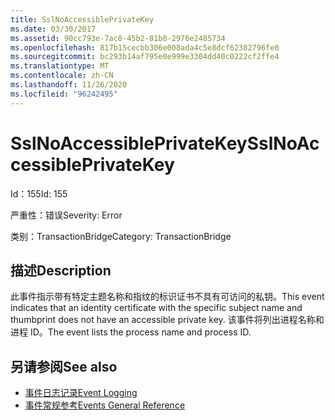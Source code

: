 ```yaml
---
title: SslNoAccessiblePrivateKey
ms.date: 03/30/2017
ms.assetid: 90cc793e-7ac8-45b2-81b8-2976e2485734
ms.openlocfilehash: 817b15cecbb306e008ada4c5e8dcf62382796fe0
ms.sourcegitcommit: bc293b14af795e0e999e3304dd40c0222cf2ffe4
ms.translationtype: MT
ms.contentlocale: zh-CN
ms.lasthandoff: 11/26/2020
ms.locfileid: "96242495"
---
```

# <a name="sslnoaccessibleprivatekey"></a><span data-ttu-id="408ed-102">SslNoAccessiblePrivateKey</span><span class="sxs-lookup"><span data-stu-id="408ed-102">SslNoAccessiblePrivateKey</span></span>

<span data-ttu-id="408ed-103">Id：155</span><span class="sxs-lookup"><span data-stu-id="408ed-103">Id: 155</span></span>  
  
 <span data-ttu-id="408ed-104">严重性：错误</span><span class="sxs-lookup"><span data-stu-id="408ed-104">Severity: Error</span></span>  
  
 <span data-ttu-id="408ed-105">类别：TransactionBridge</span><span class="sxs-lookup"><span data-stu-id="408ed-105">Category: TransactionBridge</span></span>  
  
## <a name="description"></a><span data-ttu-id="408ed-106">描述</span><span class="sxs-lookup"><span data-stu-id="408ed-106">Description</span></span>  

 <span data-ttu-id="408ed-107">此事件指示带有特定主题名称和指纹的标识证书不具有可访问的私钥。</span><span class="sxs-lookup"><span data-stu-id="408ed-107">This event indicates that an identity certificate with the specific subject name and thumbprint does not have an accessible private key.</span></span> <span data-ttu-id="408ed-108">该事件将列出进程名称和进程 ID。</span><span class="sxs-lookup"><span data-stu-id="408ed-108">The event lists the process name and process ID.</span></span>  
  
## <a name="see-also"></a><span data-ttu-id="408ed-109">另请参阅</span><span class="sxs-lookup"><span data-stu-id="408ed-109">See also</span></span>

- [<span data-ttu-id="408ed-110">事件日志记录</span><span class="sxs-lookup"><span data-stu-id="408ed-110">Event Logging</span></span>](index.md)
- [<span data-ttu-id="408ed-111">事件常规参考</span><span class="sxs-lookup"><span data-stu-id="408ed-111">Events General Reference</span></span>](events-general-reference.md)
